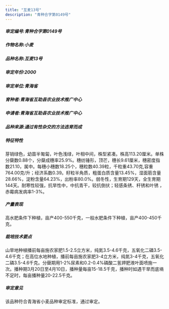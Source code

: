 ```yaml
---
title: "互麦13号"
description: "青种合字第0149号"
---
```

##### 审定编号:青种合字第0149号

##### 作物名称:小麦

##### 品种名称:互麦13号

##### 审定年份:2000

##### 审定单位:青海省

##### 育种者:青海省互助县农业技术推广中心

##### 申请者:青海省互助县农业技术推广中心

##### 品种来源:通过有性杂交的方法选育而成

##### 特征特性
芽销绿色，幼苗半匍匐，叶色浅绿，叶相中间，株型紧凑。株高113.20厘米。单株分蘖数0.88个，分蘖成穗率25.9%。穗纺锤形，顶芒，穗长9.61厘米，穗密度指数21.10，属中。每穗小穗数18.25个，穗粒数40.39粒，千粒重43.70克,容重764.00克/升；经济系数0.39。籽粒半角质，粗蛋白质含量13.45%，湿面筋含量28.66%，淀粉含量64.23%，出粉率80.0%。弱冬性，生育期129天，全生育期144天。耐寒性较强，抗旱性中，中抗青干，较抗倒伏；轻感条锈、秆锈和叶锈 ，赤霉病发病率1-3%。

##### 产量表现
高水肥条件下种植，亩产400-550千克，一般水肥条件下种植，亩产400-450千克。

##### 栽培技术要点
山旱地种植播前每亩施农家肥1.5-2.5立方米，纯氮3.5-4.6千克，五氧化二磷3.5-4.6千克；在高位水地种植，播前每亩施农家肥3-4立方米，纯氮3-4千克，五氧化二磷3.5-4.6千克。分蘖期用1-2%尿素和0.2-0.4%磷酸二氢钾肥液叶面喷施一次。播种期3月20日至4月10日，播种量每亩15-18.5千克，播种时如遇干旱而底墒不足时，每亩播种量20-22.5千克。

##### 审定意见
该品种符合青海省小麦品种审定标准，通过审定。
